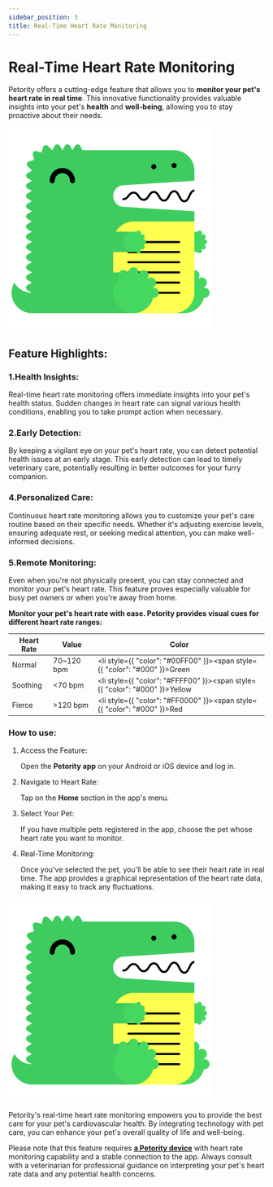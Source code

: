 ```yaml
---
sidebar_position: 3
title: Real-Time Heart Rate Monitoring
---
```


# Real-Time Heart Rate Monitoring
Petority offers a cutting-edge feature that allows you to **monitor your pet's heart rate in real time**. This innovative functionality provides valuable insights into your pet's **health** and **well-being**, allowing you to stay proactive about their needs.

![Real-Time Heart Rate](/img/logo.svg)

## Feature Highlights:
### 1.Health Insights:
Real-time heart rate monitoring offers immediate insights into your pet's health status. Sudden changes in heart rate can signal various health conditions, enabling you to take prompt action when necessary.
### 2.Early Detection: 
By keeping a vigilant eye on your pet's heart rate, you can detect potential health issues at an early stage. This early detection can lead to timely veterinary care, potentially resulting in better outcomes for your furry companion.
### 4.Personalized Care:
Continuous heart rate monitoring allows you to customize your pet's care routine based on their specific needs. Whether it's adjusting exercise levels, ensuring adequate rest, or seeking medical attention, you can make well-informed decisions.
### 5.Remote Monitoring:
Even when you're not physically present, you can stay connected and monitor your pet's heart rate. This feature proves especially valuable for busy pet owners or when you're away from home.

**Monitor your pet's heart rate with ease. Petority provides visual cues for different heart rate ranges:**
 
| Heart Rate   | Value   | Color   |
| ----------- | ----------- | ----------- |
|  Normal     | 70~120 bpm |  <li style={{ "color": "#00FF00" }}><span style={{ "color": "#000" }}>Green</span></li> |
| Soothing    | <70 bpm   | <li style={{ "color": "#FFFF00" }}><span style={{ "color": "#000" }}>Yellow</span></li> |
| Fierce      | >120 bpm   |  <li style={{ "color": "#FF0000" }}><span style={{ "color": "#000" }}>Red</span></li> |

### How to use:
1. Access the Feature:

    Open the **Petority app** on your Android or iOS device and log in.
2. Navigate to Heart Rate: 

    Tap on the **Home** section in the app's menu.
3. Select Your Pet: 

    If you have multiple pets registered in the app, choose the pet whose heart rate you want to monitor.
4. Real-Time Monitoring:

    Once you've selected the pet, you'll be able to see their heart rate in real time. The app provides a graphical representation of the heart rate data, making it easy to track any fluctuations.

![steps](/img/logo.svg)

Petority's real-time heart rate monitoring empowers you to provide the best care for your pet's cardiovascular health. By integrating technology with pet care, you can enhance your pet's overall quality of life and well-being. 

Please note that this feature requires [**a Petority device**](/img/logo.svg) with heart rate monitoring capability and a stable connection to the app. Always consult with a veterinarian for professional guidance on interpreting your pet's heart rate data and any potential health concerns.  
